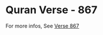 # Quran Verse - 867 

For more infos, See [Verse 867](https://www.quranbookk.com/quran/search?q=867)